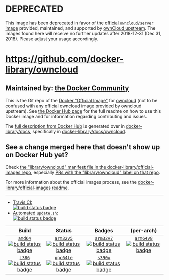 # DEPRECATED

This image has been deprecated in favor of the [official `owncloud/server` image](https://hub.docker.com/r/owncloud/server/) provided, maintained, and supported by [ownCloud upstream](https://owncloud.org/download/#owncloud-server-docker). The images found here will receive no further updates after 2018-12-31 (Dec 31, 2018). Please adjust your usage accordingly.

# https://github.com/docker-library/owncloud

## Maintained by: [the Docker Community](https://github.com/docker-library/owncloud)

This is the Git repo of the [Docker "Official Image"](https://docs.docker.com/docker-hub/official_repos/) for [owncloud](https://hub.docker.com/_/owncloud/) (not to be confused with any official owncloud image provided by owncloud upstream). See [the Docker Hub page](https://hub.docker.com/_/owncloud/) for the full readme on how to use this Docker image and for information regarding contributing and issues.

The [full description from Docker Hub](https://hub.docker.com/_/owncloud/) is generated over in [docker-library/docs](https://github.com/docker-library/docs), specifically in [docker-library/docs/owncloud](https://github.com/docker-library/docs/tree/master/owncloud).

## See a change merged here that doesn't show up on Docker Hub yet?

Check [the "library/owncloud" manifest file in the docker-library/official-images repo](https://github.com/docker-library/official-images/blob/master/library/owncloud), especially [PRs with the "library/owncloud" label on that repo](https://github.com/docker-library/official-images/labels/library%2Fowncloud).

For more information about the official images process, see the [docker-library/official-images readme](https://github.com/docker-library/official-images/blob/master/README.md).

---

-	[Travis CI:  
	![build status badge](https://img.shields.io/travis/docker-library/owncloud/master.svg)](https://travis-ci.org/docker-library/owncloud/branches)
-	[Automated `update.sh`:  
	![build status badge](https://doi-janky.infosiftr.net/job/update.sh/job/owncloud/badge/icon)](https://doi-janky.infosiftr.net/job/update.sh/job/owncloud)

| Build | Status | Badges | (per-arch) |
|:-:|:-:|:-:|:-:|
| [`amd64`<br />![build status badge](https://doi-janky.infosiftr.net/job/multiarch/job/amd64/job/owncloud/badge/icon)](https://doi-janky.infosiftr.net/job/multiarch/job/amd64/job/owncloud) | [`arm32v5`<br />![build status badge](https://doi-janky.infosiftr.net/job/multiarch/job/arm32v5/job/owncloud/badge/icon)](https://doi-janky.infosiftr.net/job/multiarch/job/arm32v5/job/owncloud) | [`arm32v7`<br />![build status badge](https://doi-janky.infosiftr.net/job/multiarch/job/arm32v7/job/owncloud/badge/icon)](https://doi-janky.infosiftr.net/job/multiarch/job/arm32v7/job/owncloud) | [`arm64v8`<br />![build status badge](https://doi-janky.infosiftr.net/job/multiarch/job/arm64v8/job/owncloud/badge/icon)](https://doi-janky.infosiftr.net/job/multiarch/job/arm64v8/job/owncloud) |
| [`i386`<br />![build status badge](https://doi-janky.infosiftr.net/job/multiarch/job/i386/job/owncloud/badge/icon)](https://doi-janky.infosiftr.net/job/multiarch/job/i386/job/owncloud) | [`ppc64le`<br />![build status badge](https://doi-janky.infosiftr.net/job/multiarch/job/ppc64le/job/owncloud/badge/icon)](https://doi-janky.infosiftr.net/job/multiarch/job/ppc64le/job/owncloud) | [`s390x`<br />![build status badge](https://doi-janky.infosiftr.net/job/multiarch/job/s390x/job/owncloud/badge/icon)](https://doi-janky.infosiftr.net/job/multiarch/job/s390x/job/owncloud) |

<!-- THIS FILE IS GENERATED BY https://github.com/docker-library/docs/blob/master/generate-repo-stub-readme.sh -->
